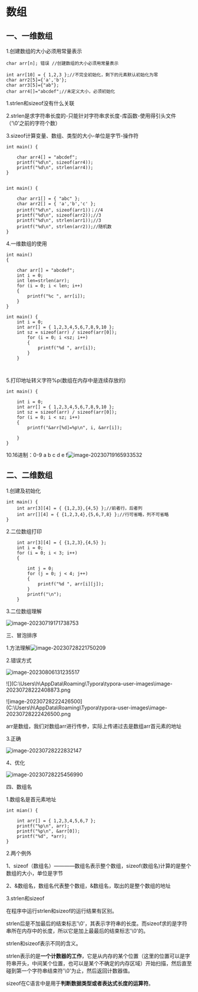 # 数组

## 一、一维数组



1.创建数组的大小必须用常量表示

```
char arr[n]; 错误 //创建数组的大小必须用常量表示
```



	int arr[10] = { 1,2,3 };//不完全初始化，剩下的元素默认初始化为零
	char arr2[5]={'a','b'};
	char arr3[5]={"ab"};
	char arr4[]="abcdef";//未定义大小，必须初始化

1.strlen和sizeof没有什么关联

2.strlen是求字符串长度的-只能针对字符串求长度-库函数-使用得引头文件（‘\0’之前的字符个数）

3.sizeof计算变量、数组、类型的大小-单位是字节-操作符

```
int main() {

	char arr4[] = "abcdef";
	printf("%d\n", sizeof(arr4));
	printf("%d\n", strlen(arr4));
}


int main() {

	char arr1[] = { "abc" };
	char arr2[] = { 'a','b','c' };
	printf("%d\n", sizeof(arr1))；//4
	printf("%d\n", sizeof(arr2));//3
	printf("%d\n", strlen(arr1));//3
	printf("%d\n", strlen(arr2));//随机数
}
```



4.一维数组的使用

```
int main() 
{

	char arr[] = "abcdef";
	int i = 0;
	int len=strlen(arr);
	for (i = 0; i < len; i++)
	{
		printf("%c ", arr[i]);
	}
}

int main() {
	int i = 0;
	int arr[] = { 1,2,3,4,5,6,7,8,9,10 };
	int sz = sizeof(arr) / sizeof(arr[0]);
		for (i = 0; i <sz; i++)
		{
			printf("%d ", arr[i]);
		}
	}



```

5.打印地址转义字符%p(数组在内存中是连续存放的)

```
int main() {

	int i = 0;
	int arr[] = { 1,2,3,4,5,6,7,8,9,10 };
	int sz = sizeof(arr) / sizeof(arr[0]);
	for (i = 0; i < sz; i++)
	{
		printf("&arr[%d]=%p\n", i, &arr[i]);

	}
}
```



10.16进制：0-9 a b c d e f![image-20230719165933532](C:\Users\h\AppData\Roaming\Typora\typora-user-images\image-20230719165933532.png)

## 二、二维数组

1.创建及初始化

```
int main() {
	int arr[3][4] = { {1,2,3},{4,5} };//前者行，后者列
	int arr[][4] = { {1,2,3,4},{5,6,7,8} };//行可省略，列不可省略
}
```

2.二位数组打印

```
	int arr[3][4] = { {1,2,3},{4,5} };
	int i = 0;
	for (i = 0; i < 3; i++)
	{

		int j = 0;
		for (j = 0; j < 4; j++)
		{
			printf("%d ", arr[i][j]);
		}
		printf("\n");
	}
```

3.二位数组理解

![image-20230719171738753](C:\Users\h\AppData\Roaming\Typora\typora-user-images\image-20230719171738753.png)

三、冒泡排序

1.方法理解![image-20230728221750209](C:\Users\h\AppData\Roaming\Typora\typora-user-images\image-20230728221750209.png)

2.错误方式

![image-20230806131235517](C:\Users\h\AppData\Roaming\Typora\typora-user-images\image-20230806131235517.png)

![](C:\Users\h\AppData\Roaming\Typora\typora-user-images\image-20230728222408873.png

![image-20230728222426500](C:\Users\h\AppData\Roaming\Typora\typora-user-images\image-20230728222426500.png

arr是数组，我们对数组arr进行传参，实际上传递过去是数组arr首元素的地址

3.正确

![image-20230728222832147](C:\Users\h\AppData\Roaming\Typora\typora-user-images\image-20230728222832147.png)

4、优化

![image-20230728225456990](C:\Users\h\AppData\Roaming\Typora\typora-user-images\image-20230728225456990.png)

四、数组名

1.数组名是首元素地址

```
int mian() {

	int arr[] = { 1,2,3,4,5,6,7 };
	printf("%p\n", arr);
	printf("%p\n", &arr[0]);
	printf("%d", *arr);
}

```

2.两个例外

1、sizeof（数组名）————数组名表示整个数组，sizeof(数组名)计算的是整个数组的大小，单位是字节

2、&数组名，数组名代表整个数组，&数组名，取出的是整个数组的地址

3.strlen和sizeof

在程序中运行strlen和sizeof的运行结果有区别。

strlen后是不加最后的结束标志'\0'，其表示字符串的长度。而sizeof求的是字符串所在内存中的长度，所以它是加上最最后的结束标志'\0'的。

strlen和sizeof表示不同的含义。

strlen表示的是**一个计数器的工作**，它是从内存的某个位置（这里的位置可以是字符串开头，中间某个位置，也可以是某个不确定的内存区域）开始扫描，然后直至碰到第一个字符串结束符'\0'为止，然后返回计数器值。

sizeof在C语言中是用于**判断数据类型或者表达式长度的运算符**。
